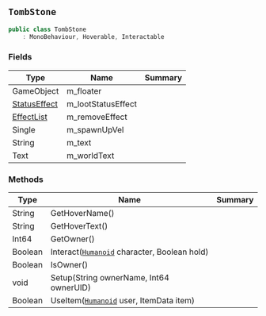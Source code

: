 ## `TombStone`

```csharp
public class TombStone
    : MonoBehaviour, Hoverable, Interactable
```

### Fields

| Type | Name | Summary | 
| --- | --- | --- | 
| GameObject | m_floater |  | 
| [StatusEffect](./StatusEffect.md) | m_lootStatusEffect |  | 
| [EffectList](./EffectList.md) | m_removeEffect |  | 
| Single | m_spawnUpVel |  | 
| String | m_text |  | 
| Text | m_worldText |  | 


### Methods

| Type | Name | Summary | 
| --- | --- | --- | 
| String | GetHoverName() |  | 
| String | GetHoverText() |  | 
| Int64 | GetOwner() |  | 
| Boolean | Interact([`Humanoid`](./Humanoid.md) character, Boolean hold) |  | 
| Boolean | IsOwner() |  | 
| void | Setup(String ownerName, Int64 ownerUID) |  | 
| Boolean | UseItem([`Humanoid`](./Humanoid.md) user, ItemData item) |  | 


